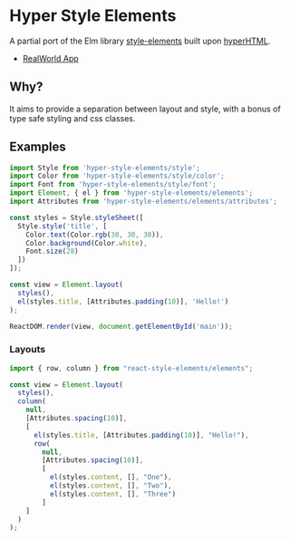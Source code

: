 # Hyper Style Elements

A partial port of the Elm library [style-elements][1] built upon [hyperHTML][2].

* [RealWorld App][3]

## Why?

It aims to provide a separation between layout and style, with a bonus of type safe styling and css classes.

## Examples

```js
import Style from 'hyper-style-elements/style';
import Color from 'hyper-style-elements/style/color';
import Font from 'hyper-style-elements/style/font';
import Element, { el } from 'hyper-style-elements/elements';
import Attributes from 'hyper-style-elements/elements/attributes';

const styles = Style.styleSheet([
  Style.style('title', [
    Color.text(Color.rgb(30, 30, 30)),
    Color.background(Color.white),
    Font.size(28)
  ])
]);

const view = Element.layout(
  styles(),
  el(styles.title, [Attributes.padding(10)], 'Hello!')
);

ReactDOM.render(view, document.getElementById('main'));
```

### Layouts

```js
import { row, column } from "react-style-elements/elements";

const view = Element.layout(
  styles(),
  column(
    null,
    [Attributes.spacing(10)],
    [
      el(styles.title, [Attributes.padding(10)], "Hello!"),
      row(
        null,
        [Attributes.spacing(10)],
        [
          el(styles.content, [], "One"),
          el(styles.content, [], "Two"),
          el(styles.content, [], "Three")
        ]
    ]
  )
);
```

<!--
### Themes

Each property in the array passed into the second argument of `style()` can be a callback. The arguments passed in are those given to the `styles()` in `layout()`, and it should return an array of properties.

```js
const styles = styleSheet([
  style('app', [
    size(16),
    weight(700),
    arg => {
      // arg === 'some value'
      // return [...];
    }
  ])
]);

layout(styles('some value'));
```

This can be used to create a themed stylesheet that can be changed at runtime.

```js
const styles = styleSheet([
  style('app', [
    size(16),
    weight(700),
    (theme = 'light') =>
      theme === 'light'
        ? [
            background(rgb(240, 240, 240)),
            text(rgb(30, 30, 30)),
          ],
        : [
            background(rgb(30, 30, 30)),
            text(rgb(240, 240, 240)),
          ]
  ])
  ),
]);

const view = connect(({ theme }) =>
  layout(
    styles(theme),
    null,
    el(styles.app, [], 'Hello!')
  )
);
```

This could be cleaner with a custom `themed()` function.

```js
const themed = (theme = 'light') => themedStyles => themedStyles[theme] || [];

const styles = styleSheet([
  style('app', [
    size(16),
    weight(700),
    themed({
      light: [background(rgb(240, 240, 240)), text(rgb(30, 30, 30))],
      dark: [background(rgb(30, 30, 30)), text(rgb(240, 240, 240))]
    })
  ])
]);
```
-->

[1]: http://package.elm-lang.org/packages/mdgriffith/style-elements/latest/
[2]: https://viperhtml.js.org/
[3]: https://github.com/lsjroberts/hyper-style-elements-realworld
